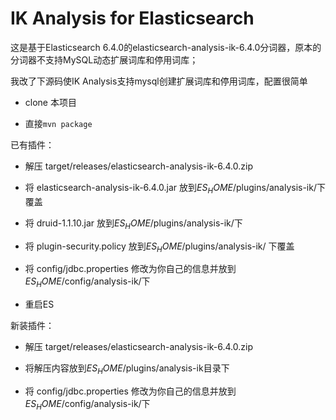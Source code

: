 IK Analysis for Elasticsearch
=============================

这是基于Elasticsearch 6.4.0的elasticsearch-analysis-ik-6.4.0分词器，原本的分词器不支持MySQL动态扩展词库和停用词库；

我改了下源码使IK Analysis支持mysql创建扩展词库和停用词库，配置很简单

- clone 本项目

- 直接`mvn package`

已有插件：

- 解压 target/releases/elasticsearch-analysis-ik-6.4.0.zip

- 将 elasticsearch-analysis-ik-6.4.0.jar 放到$ES_HOME$/plugins/analysis-ik/下覆盖

- 将 druid-1.1.10.jar 放到$ES_HOME$/plugins/analysis-ik/下

- 将 plugin-security.policy 放到$ES_HOME$/plugins/analysis-ik/ 下覆盖

- 将 config/jdbc.properties 修改为你自己的信息并放到$ES_HOME$/config/analysis-ik/下

- 重启ES

新装插件：

- 解压 target/releases/elasticsearch-analysis-ik-6.4.0.zip

- 将解压内容放到$ES_HOME$/plugins/analysis-ik目录下

- 将 config/jdbc.properties 修改为你自己的信息并放到$ES_HOME$/config/analysis-ik/下

